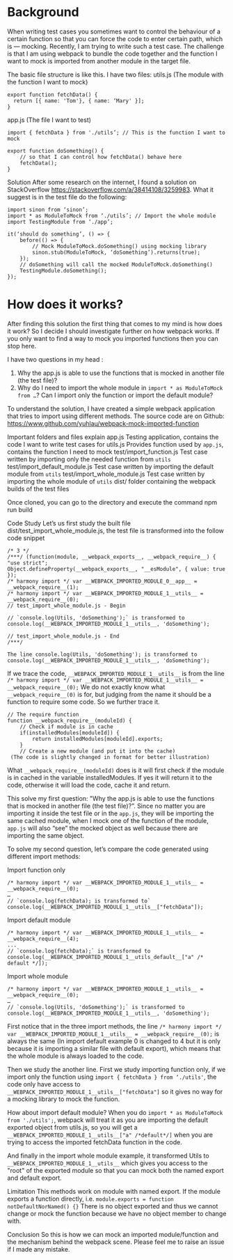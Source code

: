 # Background
When writing test cases you sometimes want to control the behaviour of a certain function so that you can force the code to enter certain path, which is — mocking. Recently, I am trying to write such a test case. The challenge is that I am using webpack to bundle the code together and the function I want to mock is imported from another module in the target file.

The basic file structure is like this. I have two files:
utils.js (The module with the function I want to mock)
```
export function fetchData() {
  return [{ name: 'Tom'}, { name: ‘Mary' }];
}
```

app.js (The file I want to test)
```
import { fetchData } from './utils’; // This is the function I want to mock

export function doSomething() {
    // so that I can control how fetchData() behave here
    fetchData();
}
```

Solution
After some research on the internet, I found a solution on StackOverflow https://stackoverflow.com/a/38414108/3259983. What it suggest is in the test file do the following:
```
import sinon from ‘sinon’;
import * as ModuleToMock from ‘./utils’; // Import the whole module
import TestingModule from ‘./app’;

it(‘should do something’, () => {
    before(() => {
        // Mock ModuleToMock.doSomething() using mocking library
        sinon.stub(ModuleToMock, ‘doSomething’).returns(true);
    });
    // doSomething will call the mocked ModuleToMock.doSomething()
    TestingModule.doSomething();
});
```

# How does it works?
After finding this solution the first thing that comes to my mind is how does it work? So I decide I should investigate further on how webpack works. If you only want to find a way to mock you imported functions then you can stop here.

I have two questions in my head :
1. Why the app.js is able to use the functions that is mocked in another file (the test file)?
2. Why do I need to import the whole module in `import * as ModuleToMock from …`? Can I import only the function or import the default module?

To understand the solution, I have created a simple webpack application that tries to import using different methods. The source code are on Github:
https://www.github.com/yuhlau/webpack-mock-imported-function

Important folders and files explain
app.js
Testing application, contains the code I want to write test cases for
utils.js
Provides function used by `app.js`, contains the function I need to mock
test/import_function.js
Test case written by importing only the needed function from `utils`
test/import_default_module.js
Test case written by importing the default module from `utils`
test/import_whole_module.js
Test case written by importing the whole module of `utils`
dist/
folder containing the webpack builds of the test files

Once cloned, you can go to the directory and execute the command
npm run build

Code Study
Let’s us first study the built file dist/test_import_whole_module.js, the test file is transformed into the follow code snippet
```
/* 3 */
/***/ (function(module, __webpack_exports__, __webpack_require__) {
"use strict";
Object.defineProperty(__webpack_exports__, "__esModule", { value: true });
/* harmony import */ var __WEBPACK_IMPORTED_MODULE_0__app__ = __webpack_require__(1);
/* harmony import */ var __WEBPACK_IMPORTED_MODULE_1__utils__ = __webpack_require__(0);
// test_import_whole_module.js - Begin

// `console.log(Utils, 'doSomething');` is transformed to
console.log(__WEBPACK_IMPORTED_MODULE_1__utils__, 'doSomething');

// test_import_whole_module.js - End
/***/

The line console.log(Utils, 'doSomething'); is transformed to
console.log(__WEBPACK_IMPORTED_MODULE_1__utils__, 'doSomething');
```

If we trace the code, `__WEBPACK_IMPORTED_MODULE_1__utils__` is from the line
`/* harmony import */ var __WEBPACK_IMPORTED_MODULE_1__utils__ = __webpack_require__(0);`
We do not exactly know what `__webpack_require__(0)` is for, but judging from the name it should be a function to require some code. So we further trace it.
```
// The require function
function __webpack_require__(moduleId) {
    // Check if module is in cache
    if(installedModules[moduleId]) {
        return installedModules[moduleId].exports;
    }
    // Create a new module (and put it into the cache)
 (The code is slightly changed in format for better illustration)
```

What `__webpack_require__(moduleId)` does is it will first check if the module is in cached in the variable installedModules. If yes it will return it to the code, otherwise it will load the code, cache it and return.

This solve my first question: "Why the app.js is able to use the functions that is mocked in another file (the test file)?”. Since no matter you are importing it inside the test file or in the `app.js`, they will be importing the same cached module, when I mock one of the function of the module, `app.js` will also “see” the mocked object as well because there are importing the same object.

To solve my second question, let’s compare the code generated using different import methods:

Import function only
```
/* harmony import */ var __WEBPACK_IMPORTED_MODULE_1__utils__ = __webpack_require__(0);
…
// `console.log(fetchData); is transformed to`
console.log(__WEBPACK_IMPORTED_MODULE_1__utils__["fetchData"]);
```

Import default module
```
/* harmony import */ var __WEBPACK_IMPORTED_MODULE_1__utils__ = __webpack_require__(4);
...
// `console.log(fetchData);` is transformed to
console.log(__WEBPACK_IMPORTED_MODULE_1__utils_default__["a" /* default */]);
```

Import whole module
```
/* harmony import */ var __WEBPACK_IMPORTED_MODULE_1__utils__ = __webpack_require__(0);
…
// `console.log(Utils, 'doSomething');` is transformed to
console.log(__WEBPACK_IMPORTED_MODULE_1__utils__, 'doSomething');
```

First notice that in the three import methods, the line
`/* harmony import */ var __WEBPACK_IMPORTED_MODULE_1__utils__ = __webpack_require__(0);`
is always the same (In import default example 0 is changed to 4 but it is only because it is importing a similar file with default export), which means that the whole module is always loaded to the code.

Then we study the another line. First we study importing function only, if we import only the function using `import { fetchData } from ‘./utils'`, the code only have access to `__WEBPACK_IMPORTED_MODULE_1__utils__["fetchData"]` so it gives no way for a mocking library to mock the function.

How about import default module? When you do `import * as ModuleToMock from './utils';`, webpack will treat it as you are importing the default exported object from utils.js, so you will get a `__WEBPACK_IMPORTED_MODULE_1__utils__["a" /*default*/]` when you are trying to access the imported fetchData function in the code.

And finally in the import whole module example, it transformed  Utils to `__WEBPACK_IMPORTED_MODULE_1__utils__` which gives you access to the "root" of the exported module so that you can mock both the named export and default export.

Limitation
This methods work on module with named export. If the module exports a function directly, i.e.
`module.exports = function notDefaultNorNamed() {}`
There is no object exported and thus we cannot change or mock the function because we have no object member to change with.

Conclusion
So this is how we can mock an imported module/function and the mechanism behind the webpack scene. Please feel me to raise an issue if I made any mistake.